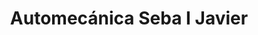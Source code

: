 ---
title: "Automecánica Seba I Javier"
url: /barcelona/automecanica-seba-i-javier/
shop: reparación de automóviles
---